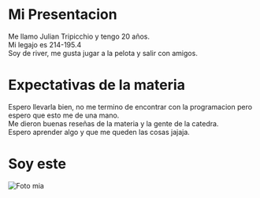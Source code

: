 # Mi Presentacion
Me llamo Julian Tripicchio y tengo 20 años.<br>
Mi legajo es 214-195.4 <br>
Soy de river, me gusta jugar a la pelota y salir con amigos.
<br>

# Expectativas de la materia
Espero llevarla bien, no me termino de encontrar con la programacion pero espero que esto me de una mano.<br> Me dieron buenas reseñas de la materia y la gente de la catedra. 
<br> Espero aprender algo y que me queden las cosas jajaja.

# Soy este

![Foto mia](https://github.com/user-attachments/assets/cd61928d-1296-4bc8-9b06-63ffbf3ba929)
 
